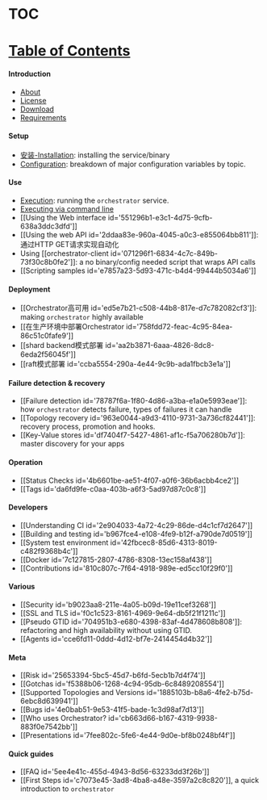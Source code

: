 # TOC
# [Table of Contents](https://github.com/openark/orchestrator/tree/master/docs#introduction)
#### Introduction
* [About](Introduction/About.md)
* [License](Introduction/License.md)
* [Download](Introduction/Download.md)
* [Requirements](Introduction/Requirements.md)

#### Setup
* [安装-Installation](Setup/部署/安装-Installation.md): installing the service/binary
* [Configuration](Setup/配置/Configuration.md): breakdown of major configuration variables by topic.

#### Use
* [Execution](Use/Execution.md): running the `orchestrator` service.
* [Executing via command line](Use/Executing%20via%20command%20line.md)
* [[Using the Web interface id=&#39;551296b1-e3c1-4d75-9cfb-638a3ddc3dfd&#39;]]
* [[Using the web API id=&#39;2ddaa83e-960a-4045-a0c3-e855064bb811&#39;]]: 通过HTTP GET请求实现自动化
*  Using [[orchestrator-client id=&#39;071296f1-6834-4c7c-849b-73f30c8b0fe2&#39;]]: a no binary/config needed script that wraps API calls
* [[Scripting samples id=&#39;e7857a23-5d93-471c-b4d4-99444b5034a6&#39;]]

#### Deployment
* [[Orchestrator高可用 id=&#39;ed5e7b21-c508-44b8-817e-d7c782082cf3&#39;]]: making `orchestrator` highly available
* [[在生产环境中部署Orchestrator id=&#39;758fdd72-feac-4c95-84ea-86c51c0fafe9&#39;]]
* [[shard backend模式部署 id=&#39;aa2b3871-6aaa-4826-8dc8-6eda2f56045f&#39;]]
* [[raft模式部署 id=&#39;ccba5554-290a-4e44-9c9b-ada1fbcb3e1a&#39;]]

#### Failure detection & recovery
* [[Failure detection id=&#39;78787f6a-1f80-4d86-a3ba-e1a0e5993eae&#39;]]: how `orchestrator` detects failure, types of failures it can handle
* [[Topology recovery id=&#39;963e0044-a9d3-4110-9731-3a736cf82441&#39;]]: recovery process, promotion and hooks.
* [[Key-Value stores id=&#39;df7404f7-5427-4861-af1c-f5a706280b7d&#39;]]: master discovery for your apps

#### Operation
* [[Status Checks id=&#39;4b6601be-ae51-4f07-a0f6-36b6acbb4ce2&#39;]]
* [[Tags id=&#39;da6fd9fe-c0aa-403b-a6f3-5ad97d87c0c8&#39;]]

#### Developers
* [[Understanding CI id=&#39;2e904033-4a72-4c29-86de-d4c1cf7d2647&#39;]]
* [[Building and testing id=&#39;b967fce4-e108-4fe9-b12f-a790de7d0519&#39;]]
* [[System test environment id=&#39;42fbcec8-85d6-4313-8019-c482f9368b4c&#39;]]
* [[Docker id=&#39;7c127815-2807-4786-8308-13ec158af438&#39;]]
* [[Contributions id=&#39;810c807c-7f64-4918-989e-ed5cc10f29f0&#39;]]

#### Various
* [[Security id=&#39;b9023aa8-211e-4a05-b09d-19e11cef3268&#39;]]
* [[SSL and TLS id=&#39;f0c1c523-8161-4969-9e64-db5f21f1211c&#39;]]
* [[Pseudo GTID id=&#39;704951b3-e680-4398-83af-4d478608b808&#39;]]: refactoring and high availability without using GTID.
* [[Agents id=&#39;cce6fd11-0ddd-4d12-bf7e-2414454d4b32&#39;]]

#### Meta
* [[Risk id=&#39;25653394-5bc5-45d7-b6fd-5ecb1b7d4f74&#39;]]
* [[Gotchas id=&#39;f5388b06-1268-4c94-95db-6c8489208554&#39;]]
* [[Supported Topologies and Versions id=&#39;1885103b-b8a6-4fe2-b75d-6ebc8d639941&#39;]]
* [[Bugs id=&#39;4e0bab51-9e53-41f5-bade-1c3d98af7d13&#39;]]
* [[Who uses Orchestrator? id=&#39;cb663d66-b167-4319-9938-883f0e7542bb&#39;]]
* [[Presentations id=&#39;7fee802c-5fe6-4e44-9d0e-bf8b0248bf4f&#39;]]

#### Quick guides
* [[FAQ id=&#39;5ee4e41c-455d-4943-8d56-63233dd3f26b&#39;]]
* [[First Steps id=&#39;c7073e45-3ad8-4ba8-a48e-3597a2c8c820&#39;]], a quick introduction to `orchestrator`
